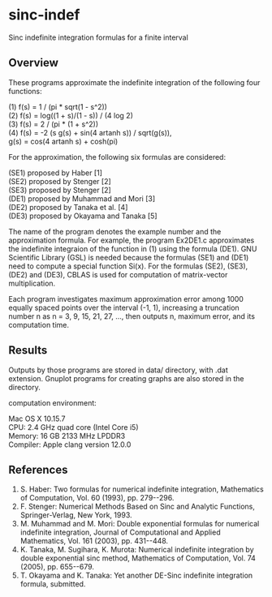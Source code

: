 # sinc-indef
Sinc indefinite integration formulas for a finite interval
## Overview
These programs approximate the indefinite integration of the following
four functions:

(1) f(s) = 1 / (pi * sqrt(1 - s^2))  
(2) f(s) = log((1 + s)/(1 - s)) / (4 log 2)  
(3) f(s) = 2 / (pi * (1 + s^2))  
(4) f(s) = -2 (s g(s) + sin(4 artanh s)) / sqrt(g(s)),  
    g(s) = cos(4 artanh s) + cosh(pi)

For the approximation, the following six formulas are considered:

(SE1) proposed by Haber [1]  
(SE2) proposed by Stenger [2]  
(SE3) proposed by Stenger [2]  
(DE1) proposed by Muhammad and Mori [3]  
(DE2) proposed by Tanaka et al. [4]  
(DE3) proposed by Okayama and Tanaka [5]  

The name of the program denotes the example number and the approximation
formula. For example, the program Ex2DE1.c approximates the indefinite
integraion of the function in (1) using the formula (DE1). GNU Scientific
Library (GSL) is needed because the formulas (SE1) and (DE1) need to
compute a special function Si(x). For the formulas (SE2), (SE3), (DE2)
and (DE3), CBLAS is used for computation of matrix-vector multiplication.

Each program investigates maximum approximation error among 1000 equally
spaced points over the interval (-1, 1), increasing a truncation number n
as n = 3, 9, 15, 21, 27, ..., then outputs n, maximum error, and its
computation time.

## Results
Outputs by those programs are stored in data/ directory, with .dat extension.
Gnuplot programs for creating graphs are also stored in the directory.

computation environment:

Mac OS X 10.15.7  
CPU: 2.4 GHz quad core (Intel Core i5)  
Memory: 16 GB 2133 MHz LPDDR3  
Compiler: Apple clang version 12.0.0

## References
1. S. Haber:
 Two formulas for numerical indefinite integration, Mathematics of
 Computation, Vol. 60 (1993), pp. 279--296.
2. F. Stenger:
 Numerical Methods Based on Sinc and Analytic Functions, Springer-Verlag,
 New York, 1993.
3. M. Muhammad and M. Mori:
 Double exponential formulas for numerical indefinite integration,
 Journal of Computational and Applied Mathematics, Vol. 161 (2003),
 pp. 431--448.
4. K. Tanaka, M. Sugihara, K. Murota:
 Numerical indefinite integration by double exponential sinc method,
 Mathematics of Computation, Vol. 74 (2005), pp. 655--679.
5. T. Okayama and K. Tanaka:
 Yet another DE-Sinc indefinite integration formula, submitted.

